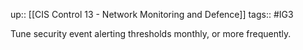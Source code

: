 up:: [[CIS Control 13 - Network Monitoring and Defence]]
tags:: #IG3

Tune security event alerting thresholds monthly, or more frequently.